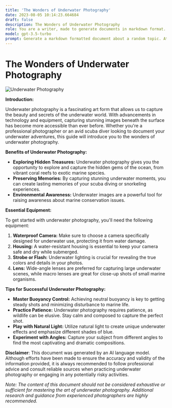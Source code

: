 ```yaml
---
title: 'The Wonders of Underwater Photography'
date: 2023-08-05 10:14:23.664684
draft: false
description: The Wonders of Underwater Photography
role: You are a writer, made to generate documents in markdown format. It is very important that all of the documents you generate are in valid markdown format.
model: gpt-3.5-turbo
prompt: Generate a markdown formatted document about a random topic. At the bottom, include a disclaimer explaining that the document was generated by you. The first line of the document should be the title. Make sure that the entire document is in proper markdown format, using a mix of various tags to make the document visually appealing.
---
```


# The Wonders of Underwater Photography

![Underwater Photography](https://www.example.com/underwater.jpg)

**Introduction:**

Underwater photography is a fascinating art form that allows us to capture the beauty and secrets of the underwater world. With advancements in technology and equipment, capturing stunning images beneath the surface has become more accessible than ever before. Whether you're a professional photographer or an avid scuba diver looking to document your underwater adventures, this guide will introduce you to the wonders of underwater photography.

**Benefits of Underwater Photography:**

- **Exploring Hidden Treasures:** Underwater photography gives you the opportunity to explore and capture the hidden gems of the ocean, from vibrant coral reefs to exotic marine species.
- **Preserving Memories:** By capturing stunning underwater moments, you can create lasting memories of your scuba diving or snorkeling experiences.
- **Environmental Awareness:** Underwater images are a powerful tool for raising awareness about marine conservation issues.

**Essential Equipment:**

To get started with underwater photography, you'll need the following equipment:

1. **Waterproof Camera:** Make sure to choose a camera specifically designed for underwater use, protecting it from water damage.
2. **Housing:** A water-resistant housing is essential to keep your camera safe and dry while submerged.
3. **Strobe or Flash:** Underwater lighting is crucial for revealing the true colors and details in your photos.
4. **Lens:** Wide-angle lenses are preferred for capturing large underwater scenes, while macro lenses are great for close-up shots of small marine organisms.

**Tips for Successful Underwater Photography:**

- **Master Buoyancy Control:** Achieving neutral buoyancy is key to getting steady shots and minimizing disturbance to marine life.
- **Practice Patience:** Underwater photography requires patience, as wildlife can be elusive. Stay calm and composed to capture the perfect shot.
- **Play with Natural Light:** Utilize natural light to create unique underwater effects and emphasize different shades of blue.
- **Experiment with Angles:** Capture your subject from different angles to find the most captivating and dramatic compositions.

**Disclaimer**: This document was generated by an AI language model. Although efforts have been made to ensure the accuracy and validity of the information provided, it is always recommended to follow professional advice and consult reliable sources when practicing underwater photography or engaging in any potentially risky activities.

*Note: The content of this document should not be considered exhaustive or sufficient for mastering the art of underwater photography. Additional research and guidance from experienced photographers are highly recommended.*